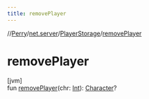 ```yaml
---
title: removePlayer
---
```

//[Perry](../../../index.html)/[net.server](../index.html)/[PlayerStorage](index.html)/[removePlayer](remove-player.html)



# removePlayer



[jvm]\
fun [removePlayer](remove-player.html)(chr: [Int](https://kotlinlang.org/api/latest/jvm/stdlib/kotlin/-int/index.html)): [Character](../../client/-character/index.html)?




